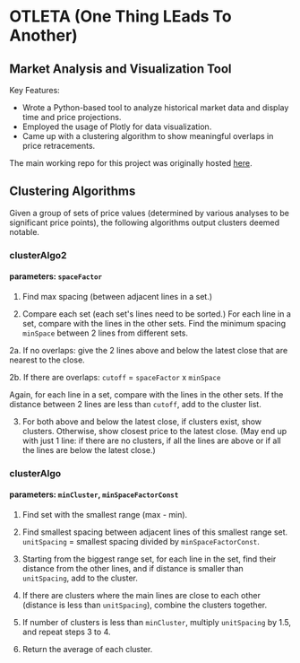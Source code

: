 # OTLETA (One Thing LEads To Another)

## Market Analysis and Visualization Tool

Key Features: 

* Wrote a Python-based tool to analyze historical market data and display time and price projections.
* Employed the usage of Plotly for data visualization.
* Came up with a clustering algorithm to show meaningful overlaps in price retracements.

The main working repo for this project was originally hosted [here](https://gitlab.com/tanlubin1986/otleta).

## Clustering Algorithms

Given a group of sets of price values (determined by various analyses to be significant price points), the following algorithms output clusters deemed notable.

### clusterAlgo2
#### parameters: `spaceFactor`

1. Find max spacing (between adjacent lines in a set.)

2. Compare each set (each set's lines need to be sorted.)
For each line in a set, compare with the lines in the other sets. 
Find the minimum spacing `minSpace` between 2 lines from different sets.

2a. If no overlaps: give the 2 lines above and below the latest close that are nearest to the close.

2b. If there are overlaps: `cutoff` = `spaceFactor` x `minSpace`

Again, for each line in a set, compare with the lines in the other sets. If the distance between 2 lines are less than `cutoff`, add to the cluster list.

3. For both above and below the latest close, if clusters exist, show clusters. Otherwise, show closest price to the latest close. 
(May end up with just 1 line: if there are no clusters, if all the lines are above or if all the lines are below the latest close.)

### clusterAlgo
#### parameters: `minCluster`, `minSpaceFactorConst`

1. Find set with the smallest range (max - min).

2. Find smallest spacing between adjacent lines of this smallest range set. `unitSpacing` = smallest spacing divided by `minSpaceFactorConst`.

3. Starting from the biggest range set, for each line in the set, find their distance from the other lines, and if distance is smaller than `unitSpacing`, add to the cluster.

4. If there are clusters where the main lines are close to each other (distance is less than `unitSpacing`), combine the clusters together.

5. If number of clusters is less than `minCluster`, multiply `unitSpacing` by 1.5, and repeat steps 3 to 4.

6. Return the average of each cluster.
